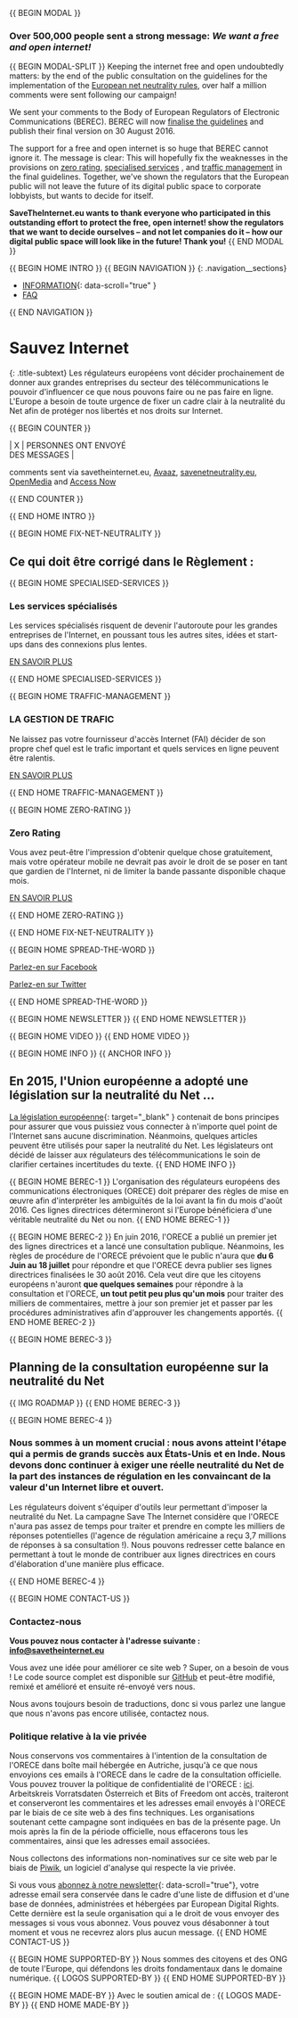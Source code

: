 {{ BEGIN MODAL }}
### Over 500,000 people sent a strong message: *We want a free and open internet!*
{{ BEGIN MODAL-SPLIT }}
Keeping the internet free and open undoubtedly matters: by the end of the public consultation on the guidelines for the implementation of the [European net neutrality rules](https://edri.org/time-to-save-the-internet/), over half a million comments were sent following our campaign!
 
We sent your comments to the Body of European Regulators of Electronic Communications (BEREC). BEREC will now [finalise the guidelines](https://edri.org/net-neutrality-european-parliament-decided-not-to-decide/) and publish their final version on 30 August 2016.
 
The support for a free and open internet is so huge that BEREC cannot ignore it. The message is clear: This will hopefully fix the weaknesses in the provisions on [zero rating](https://edri.org/zero-rating-why-dangerous-for-our-rights-freedoms), [specialised services](https://edri.org/specialised-services-make-break-issue-open-internet/) , and [traffic management](https://edri.org/traffic-management-where-risks-online-discrimination/) in the final guidelines. Together, we've shown the regulators that the European public will not leave the future of its digital public space to corporate lobbyists, but wants to decide for itself. 

**SaveTheInternet.eu wants to thank everyone who participated in this outstanding effort to protect the free, open internet!  show the regulators that we want to decide ourselves – and not let companies do it – how our digital public space will look like in the future! Thank you!**
{{ END MODAL }}

{{ BEGIN HOME INTRO }}
{{ BEGIN NAVIGATION }}
{: .navigation__sections}
- [INFORMATION](#info){: data-scroll="true" }
- [FAQ](faq)

{{ END NAVIGATION }}

# Sauvez Internet

{: .title-subtext}
Les régulateurs européens vont décider prochainement de donner aux grandes entreprises du secteur des télécommunications le pouvoir d'influencer ce que nous pouvons faire ou ne pas faire en ligne. L'Europe a besoin de toute urgence de fixer un cadre clair à la neutralité du Net afin de protéger nos libertés et nos droits sur Internet.

{{ BEGIN COUNTER }}

| X | PERSONNES ONT ENVOYÉ <br> DES MESSAGES |

comments sent via savetheinternet.eu, [Avaaz](https://secure.avaaz.org/en/save_the_internet_eu_loc_2016/), [savenetneutrality.eu](https://actionnetwork.org/petitions/save-eu-net-neutrality), [OpenMedia](https://act.openmedia.org/TollBooth/) and [Access Now](https://act.accessnow.org/ea-action/action?ea.client.id=1921&ea.campaign.id=51950)

{{ END COUNTER }}

{{ END HOME INTRO }}

{{ BEGIN HOME FIX-NET-NEUTRALITY }}

## Ce qui doit être corrigé dans le Règlement :

{{ BEGIN HOME SPECIALISED-SERVICES }}

### Les services spécialisés

Les services spécialisés risquent de devenir l'autoroute pour les grandes entreprises de l'Internet, en poussant tous les autres sites, idées et start-ups dans des connexions plus lentes.

[EN SAVOIR PLUS](faq/#what-are-specialised-services)

{{ END HOME SPECIALISED-SERVICES }}

{{ BEGIN HOME TRAFFIC-MANAGEMENT }}

### LA GESTION DE TRAFIC

Ne laissez pas votre fournisseur d'accès Internet (FAI) décider de son propre chef quel est le trafic important et quels services en ligne peuvent être ralentis.

[EN SAVOIR PLUS](faq/#what-is-traffic-management)

{{ END HOME TRAFFIC-MANAGEMENT }}

{{ BEGIN HOME ZERO-RATING }}

### Zero Rating

Vous avez peut-être l'impression d'obtenir quelque chose gratuitement, mais votre opérateur mobile ne devrait pas avoir le droit de se poser en tant que gardien de l'Internet, ni de limiter la bande passante disponible chaque mois.

[EN SAVOIR PLUS](faq/#what-is-zero-rating)

{{ END HOME ZERO-RATING }}

{{ END HOME FIX-NET-NEUTRALITY }}

{{ BEGIN HOME SPREAD-THE-WORD }}

[Parlez-en sur Facebook](http://www.facebook.com/sharer.php?u=https://savetheinternet.eu/fr/)

[Parlez-en sur Twitter](https://twitter.com/intent/tweet?text=What%0Aif%0Athey%0Amade%0AEurope%27s%0Ainternet%0Aso%0Aslow%2C%0Aevery%0Atweet%0Aloaded%0Aslowly%0Alike%0Athis%3F%0ADon%27t%20let%20them%3A%0Ahttps%3A%2F%2Fwww.savetheinternet.eu%2F)

{{ END HOME SPREAD-THE-WORD }}

{{ BEGIN HOME NEWSLETTER }}
{{ END HOME NEWSLETTER }}

{{ BEGIN HOME VIDEO }}
{{ END HOME VIDEO }}

{{ BEGIN HOME INFO }}
{{ ANCHOR INFO }}
## En 2015, l'Union européenne a adopté une législation sur la neutralité du Net ...

[La législation européenne](http://eur-lex.europa.eu/legal-content/FR/TXT/?uri=CELEX:32015R2120){: target="_blank" } contenait de bons principes pour assurer que vous puissiez vous connecter à n'importe quel point de l'Internet sans aucune discrimination. Néanmoins, quelques articles peuvent être utilisés pour saper la neutralité du Net. Les législateurs ont décidé de laisser aux régulateurs des télécommunications le soin de clarifier certaines incertitudes du texte.
{{ END HOME INFO }}


{{ BEGIN HOME BEREC-1 }}
L'organisation des régulateurs européens des communications électroniques (ORECE) doit préparer des règles de mise en œuvre afin d'interpréter les ambiguïtés de la loi avant la fin du mois d'août 2016. Ces lignes directrices détermineront si l'Europe bénéficiera d'une véritable neutralité du Net ou non.
{{ END HOME BEREC-1 }}

{{ BEGIN HOME BEREC-2 }}
En juin 2016, l'ORECE a publié un premier jet des lignes directrices et a lancé une consultation publique. Néanmoins, les règles de procédure de l'ORECE prévoient que le public n'aura que __du 6 Juin au 18 juillet__ pour répondre et que l'ORECE devra publier ses lignes directrices finalisées le 30 août 2016. Cela veut dire que les citoyens européens n'auront __que quelques semaines__ pour répondre à la consultation et l'ORECE, __un tout petit peu plus qu'un mois__ pour traiter des milliers de commentaires, mettre à jour son premier jet et passer par les procédures administratives afin d'approuver les changements apportés.
{{ END HOME BEREC-2 }}

{{ BEGIN HOME BEREC-3 }}
## Planning de la consultation européenne sur la neutralité du Net
{{ IMG ROADMAP }}
{{ END HOME BEREC-3 }}

{{ BEGIN HOME BEREC-4 }}
### __Nous sommes à un moment crucial : nous avons atteint l'étape qui a permis de grands succès aux États-Unis et en Inde. Nous devons donc continuer à exiger une réelle neutralité du Net de la part des instances de régulation en les convaincant de la valeur d'un Internet libre et ouvert.__

Les régulateurs doivent s'équiper d'outils leur permettant d'imposer la neutralité du Net. La campagne Save The Internet considère que l'ORECE n'aura pas assez de temps pour traiter et prendre en compte les milliers de réponses potentielles (l'agence de régulation américaine a reçu 3,7 millions de réponses à sa consultation !). Nous pouvons redresser cette balance en permettant à tout le monde de contribuer aux lignes directrices en cours d'élaboration d'une manière plus efficace.

{{ END HOME BEREC-4 }}

{{ BEGIN HOME CONTACT-US }}
### Contactez-nous

__Vous pouvez nous contacter à l'adresse suivante : [info@savetheinternet.eu](mailto:info@savetheinternet.eu)__

Vous avez une idée pour améliorer ce site web ? Super, on a besoin de vous ! Le code source complet est disponible sur [GitHub](https://github.com/Netzfreiheit/STI-UI) et peut-être modifié, remixé et amélioré et ensuite ré-envoyé vers nous.

Nous avons toujours besoin de traductions, donc si vous parlez une langue que nous n'avons pas encore utilisée, contactez nous.

### Politique relative à la vie privée

Nous conservons vos commentaires à l'intention de la consultation de l'ORECE dans boîte mail hébergée en Autriche, jusqu'à ce que nous envoyions ces emails à l'ORECE dans le cadre de la consultation officielle. Vous pouvez trouver la politique de confidentialité de l'ORECE : [ici](http://berec.europa.eu/eng/document_register/subject_matter/berec_office/download/0/4615-privacy-statement-berec-office-policy-do_0.pdf). Arbeitskreis Vorratsdaten Österreich et Bits of Freedom ont accès, traiteront et conserveront les commentaires et les adresses email envoyés à l'ORECE par le biais de ce site web à des fins techniques. Les organisations soutenant cette campagne sont indiquées en bas de la présente page. Un mois après la fin de la période officielle, nous effacerons tous les commentaires, ainsi que les adresses email associées.

Nous collectons des informations non-nominatives sur ce site web par le biais de [Piwik](https://piwik.org/), un logiciel d'analyse qui respecte la vie privée.

Si vous vous [abonnez à notre newsletter](#subscribe-to-newsletter){: data-scroll="true"}, votre adresse email sera conservée dans le cadre d'une liste de diffusion et d'une base de données, administrées et hébergées par European Digital Rights. Cette dernière est la seule organisation qui a le droit de vous envoyer des messages si vous vous abonnez. Vous pouvez vous désabonner à tout moment et vous ne recevrez alors plus aucun message.
{{ END HOME CONTACT-US }}

{{ BEGIN HOME SUPPORTED-BY }}
Nous sommes des citoyens et des ONG de toute l'Europe, qui défendons les droits fondamentaux dans le domaine numérique.
{{ LOGOS SUPPORTED-BY }}
{{ END HOME SUPPORTED-BY }}

{{ BEGIN HOME MADE-BY }}
Avec le soutien amical de :
{{ LOGOS MADE-BY }}
{{ END HOME MADE-BY }}
